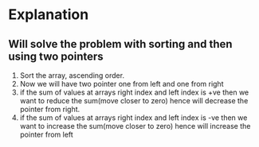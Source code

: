 # Explanation

## Will solve the problem with sorting and then using two pointers

1. Sort the array, ascending order. 
2. Now we will have two pointer one from left and one from right 
3. if the sum of values at arrays right index and left index is +ve then we want to reduce the sum(move closer to zero) hence will decrease the pointer from right. 
4. if the sum of values at arrays right index and left index is -ve then we want to increase the sum(move closer to zero) hence will increase the pointer from left